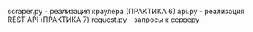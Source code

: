 scraper.py - реализация краулера (ПРАКТИКА 6)
api.py - реализация REST API (ПРАКТИКА 7)
request.py - запросы к серверу

